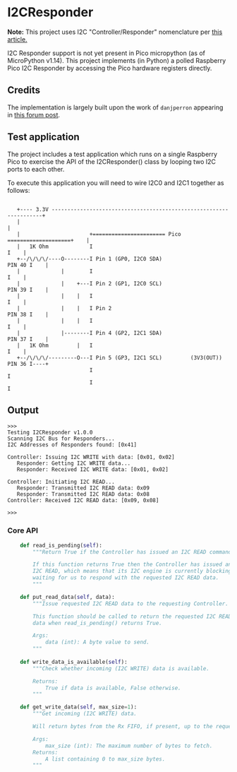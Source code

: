 # I2CResponder
**Note:** This project uses I2C "Controller/Responder" nomenclature per [this article.](https://www.eetimes.com/its-time-for-ieee-to-retire-master-slave/)

I2C Responder support is not yet present in Pico micropython (as of MicroPython v1.14).
This project implements (in Python) a polled Raspberry Pico I2C Responder by accessing the Pico hardware registers directly.

## Credits
The implementation is largely built upon the work of `danjperron` appearing in [this forum post](https://www.raspberrypi.org/forums/viewtopic.php?f=146&t=302978&sid=164b1038e60b43a22d1af6b6ba69f6ae).

## Test application
The project includes a test application which runs on a single Raspberry Pico to exercise the API of the I2CResponder() class by looping two I2C ports to each other.

To execute this application you will need to wire I2C0 and I2C1 together as follows:
```

   +---- 3.3V -------------------------------------------------------------------+
   |                                                                             |
   |                      +======================= Pico ====================+    |
   |   1K Ohm             I                                                 I    |
   +--/\/\/\/----O--------I Pin 1 (GP0, I2C0 SDA)                    PIN 40 I    |
   |             |        I                                                 I    |
   |             |    +---I Pin 2 (GP1, I2C0 SCL)                    PIN 39 I    |
   |             |    |   I                                                 I    |
   |             |    |   I Pin 2                                    PIN 38 I    |
   |             |    |   I                                                 I    |
   |             |--------I Pin 4 (GP2, I2C1 SDA)                    PIN 37 I    |
   |   1K Ohm         |   I                                                 I    |
   +--/\/\/\/---------O---I Pin 5 (GP3, I2C1 SCL)         (3V3(OUT)) PIN 36 I----+
                          I                                                 I
                          I                                                 I
```

## Output
```
>>> 
Testing I2CResponder v1.0.0
Scanning I2C Bus for Responders...
I2C Addresses of Responders found: [0x41]

Controller: Issuing I2C WRITE with data: [0x01, 0x02]
   Responder: Getting I2C WRITE data...
   Responder: Received I2C WRITE data: [0x01, 0x02]

Controller: Initiating I2C READ...
   Responder: Transmitted I2C READ data: 0x09
   Responder: Transmitted I2C READ data: 0x08
Controller: Received I2C READ data: [0x09, 0x08]
 
>>>
```

### Core API

```python
    def read_is_pending(self):
        """Return True if the Controller has issued an I2C READ command.

        If this function returns True then the Controller has issued an
        I2C READ, which means that its I2C engine is currently blocking
        waiting for us to respond with the requested I2C READ data.
        """

    def put_read_data(self, data):
        """Issue requested I2C READ data to the requesting Controller.

        This function should be called to return the requested I2C READ
        data when read_is_pending() returns True.

        Args:
            data (int): A byte value to send.
        """
    
    def write_data_is_available(self):
        """Check whether incoming (I2C WRITE) data is available.

        Returns:
            True if data is available, False otherwise.
        """

    def get_write_data(self, max_size=1):
        """Get incoming (I2C WRITE) data.

        Will return bytes from the Rx FIFO, if present, up to the requested size.

        Args:
            max_size (int): The maximum number of bytes to fetch.
        Returns:
            A list containing 0 to max_size bytes.
        """
```